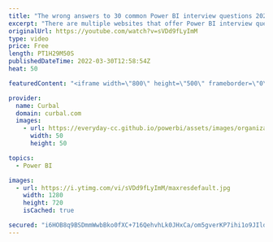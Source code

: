 ```yaml
---
title: "The wrong answers to 30 common Power BI interview questions 2022"
excerpt: "There are multiple websites that offer Power BI interview questions and answers and after reviewing them, I have collected 30 common Power BI interview questions that have wrong answers and together we will figure out what the right answer is.\r \r Join me and lets clarify those topics once and for all!"
originalUrl: https://youtube.com/watch?v=sVDd9fLyImM
type: video
price: Free
length: PT1H29M50S
publishedDateTime: 2022-03-30T12:58:54Z
heat: 50

featuredContent: "<iframe width=\"800\" height=\"500\" frameborder=\"0\" src=\"https://www.youtube.com/embed/sVDd9fLyImM\" allow=\"accelerometer; autoplay; encrypted-media; gyroscope; picture-in-picture\" allowfullscreen></iframe>"

provider:
  name: Curbal
  domain: curbal.com
  images:
    - url: https://everyday-cc.github.io/powerbi/assets/images/organizations/curbal.com-50x50.jpg
      width: 50
      height: 50

topics:
  - Power BI

images:
  - url: https://i.ytimg.com/vi/sVDd9fLyImM/maxresdefault.jpg
    width: 1280
    height: 720
    isCached: true

secured: "i6HOB8q9BSDmmWwbBko0fXC+716QehvhLk0JHxCa/om5gverKP7ihi1o9JIldhPRQ5fsqgDEwcP9A3bpOiB41XodT1f4HPk5aewzLhYjocN9kXSLQpSVEwTksWKiLID1D5sFJfrGQcTteLKbZa4ybgy4erBSjICS29xLlR/YY1lOAn1bhT0Y1O0P/2YbGgZWIJztNRMZAX3jklU3UAUiGcIEfVuZKvBTySPqf0/SlxVfCSY22RN43Yi+wCFkkRu/fMleSeRzawz/qnQtJ5kOUPuhVBZW3ogeurCE3cnww+UT+gH0JaVEYIRckcYOOZftpnqYiiMdj92pDSioBmNEDORZECVmnyLvv/DUcN988RX5p3t0CAT6yp34+XdR0lzNtd3YRHwGzeFOIzfhi1LwGGLkc7OFhTjSE0aTnpSAhp8=;PvGKmboawjSzt/eIjgREMA=="
---
```


